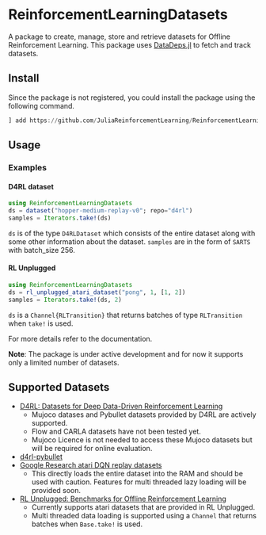 # ReinforcementLearningDatasets

A package to create, manage, store and retrieve datasets for Offline Reinforcement Learning. This package uses [DataDeps.jl](https://github.com/oxinabox/DataDeps.jl) to fetch and track datasets.
## Install
Since the package is not registered, you could install the package using the following command.
```julia
] add https://github.com/JuliaReinforcementLearning/ReinforcementLearning.jl/tree/master/src/ReinforcementLearningDatasets
```
## Usage
### Examples
#### D4RL dataset
```julia
using ReinforcementLearningDatasets
ds = dataset("hopper-medium-replay-v0"; repo="d4rl")
samples = Iterators.take!(ds)
```
`ds` is of the type `D4RLDataset` which consists of the entire dataset along with some other information about the dataset. `samples` are in the form of `SARTS` with batch_size 256.
#### RL Unplugged
```julia
using ReinforcementLearningDatasets
ds = rl_unplugged_atari_dataset("pong", 1, [1, 2])
samples = Iterators.take!(ds, 2)
```
`ds` is a `Channel{RLTransition}` that returns batches of type `RLTransition` when `take!` is used.

For more details refer to the documentation.

**Note**: The package is under active development and for now it supports only a limited number of datasets. 

## Supported Datasets
* [D4RL: Datasets for Deep Data-Driven Reinforcement Learning](https://github.com/rail-berkeley/d4rl)
    * Mujoco datases and Pybullet datasets provided by D4RL are actively supported.
    * Flow and CARLA datasets have not been tested yet.
    * Mujoco Licence is not needed to access these Mujoco datasets but will be required for online evaluation.
* [d4rl-pybullet](https://github.com/takuseno/d4rl-pybullet)
* [Google Research atari DQN replay datasets](https://github.com/google-research/batch_rl)
    * This directly loads the entire dataset into the RAM and should be used with caution. Features for multi threaded lazy loading will be provided soon. 
* [RL Unplugged: Benchmarks for Offline Reinforcement Learning](https://github.com/deepmind/deepmind-research/tree/master/rl_unplugged)
    * Currently supports atari datasets that are provided in RL Unplugged.
    * Multi threaded data loading is supported using a `Channel` that returns batches when `Base.take!` is used.